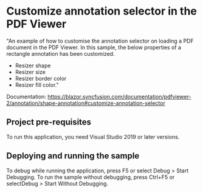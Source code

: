 # Customize annotation selector in the PDF Viewer
"An example of how to customise the annotation selector on loading a PDF document in the PDF Viewer. In this sample, the below properties of a rectangle annotation has been customized.

* Resizer shape  
* Resizer size  
* Resizer border color  
* Resizer fill color."

Documentation: https://blazor.syncfusion.com/documentation/pdfviewer-2/annotation/shape-annotation#customize-annotation-selector

## Project pre-requisites
To run this application, you need Visual Studio 2019 or later versions.

## Deploying and running the sample
To debug while running the application, press F5 or select Debug > Start Debugging. To run the sample without debugging, press Ctrl+F5 or selectDebug > Start Without Debugging.